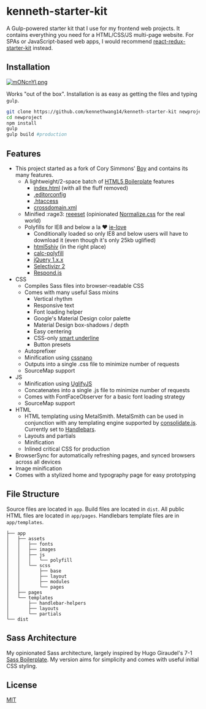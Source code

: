 # kenneth-starter-kit

A Gulp-powered starter kit that I use for my frontend web projects. It contains everything you need for a HTML/CSS/JS multi-page website. For SPAs or JavaScript-based web apps, I would recommend [react-redux-starter-kit](https://github.com/davezuko/react-redux-starter-kit) instead.

## Installation

[![mONcnYl.png](https://s9.postimg.org/42u59wgnj/m_ONcn_Yl.png)](https://postimg.org/image/lg4forbyj/)

Works "out of the box". Installation is as easy as getting the files and typing `gulp`.

```bash
git clone https://github.com/kennethwang14/kenneth-starter-kit newproject
cd newproject
npm install
gulp
gulp build #production
```

## Features

- This project started as a fork of Cory Simmons' [Boy](https://github.com/corysimmons/boy) and contains its many features.
  - A lightweight/2-space batch of [HTML5 Boilerplate](https://html5boilerplate.com) features
    - [index.html](app/index.html) (with all the fluff removed)
    - [.editorconfig](.editorconfig)
    - [.htaccess](app/.htaccess)
    - [crossdomain.xml](app/crossdomain.xml)
  - Minified :rage3: [reeeset](https://github.com/corysimmons/reeeset) (opinionated [Normalize.css](https://necolas.github.io/normalize.css) for the real world)
  - Polyfills for IE8 and below a la :heart: [ie-love](https://github.com/corysimmons/ie-love)
    - Conditionally loaded so only IE8 and below users will have to download it (even though it's only 25kb uglified)
    - [html5shiv](https://github.com/aFarkas/html5shiv) (in the right place)
    - [calc-polyfill](https://github.com/closingtag/calc-polyfill)
    - [jQuery 1.x.x](https://jquery.com/download/)
    - [Selectivizr 2](https://github.com/corysimmons/selectivizr2)
    - [Respond.js](https://github.com/scottjehl/Respond)
- CSS
  - Compiles Sass files into browser-readable CSS
  - Comes with many useful Sass mixins
    - Vertical rhythm
    - Responsive text
    - Font loading helper
    - Google's Material Design color palette
    - Material Design box-shadows / depth
    - Easy centering
    - CSS-only [smart underline](https://eager.io/blog/smarter-link-underlines/)
    - Button presets
  - Autoprefixer
  - Minification using [cssnano](http://cssnano.co/)
  - Outputs into a single .css file to minimize number of requests
  - SourceMap support
- JS
  - Minification using [UglifyJS](https://github.com/mishoo/UglifyJS)
  - Concatenates into a single .js file to minimize number of requests
  - Comes with FontFaceObserver for a basic font loading strategy
  - SourceMap support
- HTML
  - HTML templating using MetalSmith. MetalSmith can be used in conjunction with any templating engine supported by [consolidate.js](https://github.com/tj/consolidate.js/). Currently set to [Handlebars](http://handlebarsjs.com/).
  - Layouts and partials
  - Minification
  - Inlined critical CSS for production
- BrowserSync for automatically refreshing pages, and synced browsers across all devices
- Image minification
- Comes with a stylized home and typography page for easy prototyping

## File Structure

Source files are located in `app`. Build files are located in `dist`. All public HTML files are located in `app/pages`. Handlebars template files are in `app/templates`.

```
├── app
│   ├── assets
│   │   ├── fonts
│   │   ├── images
│   │   ├── js
│   │   │   └── polyfill
│   │   └── scss
│   │       ├── base
│   │       ├── layout
│   │       ├── modules
│   │       └── pages
│   ├── pages
│   └── templates
│       ├── handlebar-helpers
│       ├── layouts
│       └── partials
└── dist
```

## Sass Architecture

My opinionated Sass architecture, largely inspired by Hugo Giraudel's 7-1 [Sass Boilerplate](https://github.com/HugoGiraudel/sass-boilerplate). My version aims for simplicity and comes with useful initial CSS styling.

## License

[MIT](https://github.com/kennethwang14/kenneth-starter-kit/blob/master/LICENSE)
